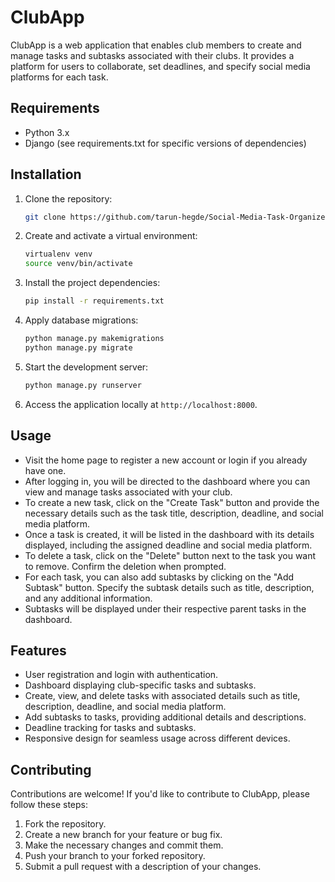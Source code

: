 # ClubApp

ClubApp is a web application that enables club members to create and manage tasks and subtasks associated with their clubs. It provides a platform for users to collaborate, set deadlines, and specify social media platforms for each task.

## Requirements

- Python 3.x
- Django (see requirements.txt for specific versions of dependencies)

## Installation

1. Clone the repository:

   ```bash
   git clone https://github.com/tarun-hegde/Social-Media-Task-Organizer.git
   ```

2. Create and activate a virtual environment:

   ```bash
   virtualenv venv
   source venv/bin/activate
   ```

3. Install the project dependencies:

   ```bash
   pip install -r requirements.txt
   ```

4. Apply database migrations:

   ```bash
   python manage.py makemigrations
   python manage.py migrate
   ```

5. Start the development server:

   ```bash
   python manage.py runserver
   ```

6. Access the application locally at `http://localhost:8000`.

## Usage

- Visit the home page to register a new account or login if you already have one.
- After logging in, you will be directed to the dashboard where you can view and manage tasks associated with your club.
- To create a new task, click on the "Create Task" button and provide the necessary details such as the task title, description, deadline, and social media platform.
- Once a task is created, it will be listed in the dashboard with its details displayed, including the assigned deadline and social media platform.
- To delete a task, click on the "Delete" button next to the task you want to remove. Confirm the deletion when prompted.
- For each task, you can also add subtasks by clicking on the "Add Subtask" button. Specify the subtask details such as title, description, and any additional information.
- Subtasks will be displayed under their respective parent tasks in the dashboard.

## Features

- User registration and login with authentication.
- Dashboard displaying club-specific tasks and subtasks.
- Create, view, and delete tasks with associated details such as title, description, deadline, and social media platform.
- Add subtasks to tasks, providing additional details and descriptions.
- Deadline tracking for tasks and subtasks.
- Responsive design for seamless usage across different devices.

## Contributing

Contributions are welcome! If you'd like to contribute to ClubApp, please follow these steps:

1. Fork the repository.
2. Create a new branch for your feature or bug fix.
3. Make the necessary changes and commit them.
4. Push your branch to your forked repository.
5. Submit a pull request with a description of your changes.






